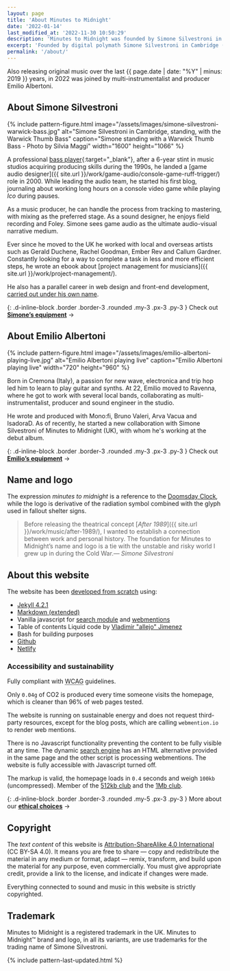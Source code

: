 ```yaml
---
layout: page
title: 'About Minutes to Midnight'
date: '2022-01-14'
last_modified_at: '2022-11-30 10:50:29'
description: 'Minutes to Midnight was founded by Simone Silvestroni in the UK in 2017. About the members, the name and the website.'
excerpt: 'Founded by digital polymath Simone Silvestroni in Cambridge (UK) in 2017, Minutes to Midnight has been providing a vast array of audio production services such as mix, mastering and sound design.'
permalink: '/about/'
---
```

Also  releasing original music over the last {{ page.date | date: "%Y" | minus: 2019 }} years, in 2022 was joined by multi-instrumentalist and producer Emilio Albertoni.

## About Simone Silvestroni

{% include pattern-figure.html image="/assets/images/simone-silvestroni-warwick-bass.jpg" alt="Simone Silvestroni in Cambridge, standing, with the Warwick Thumb Bass" caption="Simone standing with a Warwick Thumb Bass - Photo by Silvia Maggi" width="1600" height="1066" %}

A professional [bass player](https://soundbetter.com/profiles/206552-minutes-to-midnight){:target="_blank"}, after a 6-year stint in music studios acquiring producing skills during the 1990s, he landed a [game audio designer]({{ site.url }}/work/game-audio/console-game-ruff-trigger/) role in 2000. While leading the audio team, he started his first blog, journaling about working long hours on a console video game while playing *Ico* during pauses.

As a music producer, he can handle the process from tracking to mastering, with mixing as the preferred stage. As a sound designer, he enjoys field recording and Foley. Simone sees game audio as the ultimate audio-visual narrative medium. 

Ever since he moved to the UK he worked with local and overseas artists such as Gerald Duchene, Rachel Goodman, Ember Rev and Callum Gardner. Constantly looking for a way to complete a task in less and more efficient steps, he wrote an ebook about [project management for musicians]({{ site.url }}/work/project-management/).

He also has a parallel career in web design and front-end development, [carried out under his own name](https://simonesilvestroni.com).

{: .d-inline-block .border .border-3 .rounded .my-3 .px-3 .py-3 }
Check out [**Simone’s equipment**](/uses#simone-silvestronis-equipment) →

## About Emilio Albertoni

{% include pattern-figure.html image="/assets/images/emilio-albertoni-playing-live.jpg" alt="Emilio Albertoni playing live" caption="Emilio Albertoni playing live" width="720" height="960" %}

Born in Cremona (Italy), a passion for new wave, electronica and trip hop led him to learn to play guitar and synths. At 22, Emilio moved to Ravenna, where he got to work with several local bands, collaborating as multi-instrumentalist, producer and sound engineer in the studio. 

He wrote and produced with Mono:fi, Bruno Valeri, Arva Vacua and IsadoraD. As of recently, he started a new collaboration with Simone Silvestroni of Minutes to Midnight (UK), with whom he's working at the debut album.

{: .d-inline-block .border .border-3 .rounded .my-3 .px-3 .py-3 }
Check out [**Emilio’s equipment**](/uses#emilio-albertonis-equipment) →

## Name and logo

The expression _minutes to midnight_ is a reference to the [Doomsday Clock](https://en.wikipedia.org/wiki/Doomsday_Clock), while the logo is derivative of the radiation symbol combined with the glyph used in fallout shelter signs.

> Before releasing the theatrical concept [_After 1989_]({{ site.url }}/work/music/after-1989/), I wanted to establish a connection between work and personal history. The foundation for Minutes to Midnight’s name and logo is a tie with the unstable and risky world I grew up in during the Cold War.<cite>— Simone Silvestroni</cite>

## About this website

The website has been [developed from scratch](https://simonesilvestroni.com/projects/web-design/minutes-to-midnight/) using:

- [Jekyll 4.2.1](https://jekyllrb.com/)
- [Markdown (extended)](https://www.markdownguide.org/getting-started/)
- Vanilla javascript for [search module](https://github.com/daviddarnes/jekyll-search-js) and [webmentions](http://beesbuzz.biz)
- Table of contents Liquid code by [Vladimir "allejo" Jimenez](https://github.com/allejo/jekyll-toc)
- Bash for building purposes
- [Github](https://github.com/simonesilvestroni/m2m-website)
- [Netlify](https://netlify.com)

### Accessibility and sustainability

Fully compliant with <abbr title="Web Content Accessibility Guidelines">WCAG</abbr> guidelines.

Only `0.04g` of CO2 is produced every time someone visits the homepage, which is cleaner than 96% of web pages tested.

The website is running on sustainable energy and does not request third-party resources, except for the blog posts, which are calling `webmention.io` to render web mentions. 

There is no Javascript functionality preventing the content to be fully visible at any time. The dynamic [search engine](/search/) has an HTML alternative provided in the same page and the other script is processing webmentions. The website is fully accessible with Javascript turned off.

The markup is valid, the homepage loads in `0.4` seconds and weigh `100kb` (uncompressed). Member of the [512kb club](https://512kb.club "Member of the 512kb Orange Team") and the [1Mb club](https://1mb.club/).

{: .d-inline-block .border .border-3 .rounded .my-5 .px-3 .py-3 }
More about our [**ethical choices**](/ethics/) →

## Copyright

The _text content_ of this website is [Attribution-ShareAlike 4.0 International](https://creativecommons.org/licenses/by-sa/4.0/) (CC BY-SA 4.0). It means you are free to share — copy and redistribute the material in any medium or format, adapt — remix, transform, and build upon the material for any purpose, even commercially. You must give appropriate credit, provide a link to the license, and indicate if changes were made.

Everything connected to sound and music in this website is strictly copyrighted.

## Trademark

Minutes to Midnight is a registered trademark in the UK. Minutes to Midnight&trade; brand and logo, in all its variants, are use trademarks for the trading name of Simone Silvestroni.

{% include pattern-last-updated.html %}